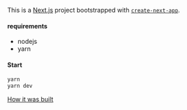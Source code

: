 This is a [Next.js](https://nextjs.org/) project bootstrapped with [`create-next-app`](https://github.com/vercel/next.js/tree/canary/packages/create-next-app).

#### requirements
- nodejs
- yarn

#### Start
```bash
yarn
yarn dev
```

[How it was built](https://github.com/xrafaelcruz/boilerplate-nextjs/blob/master/HowItWasBuilt.md)
